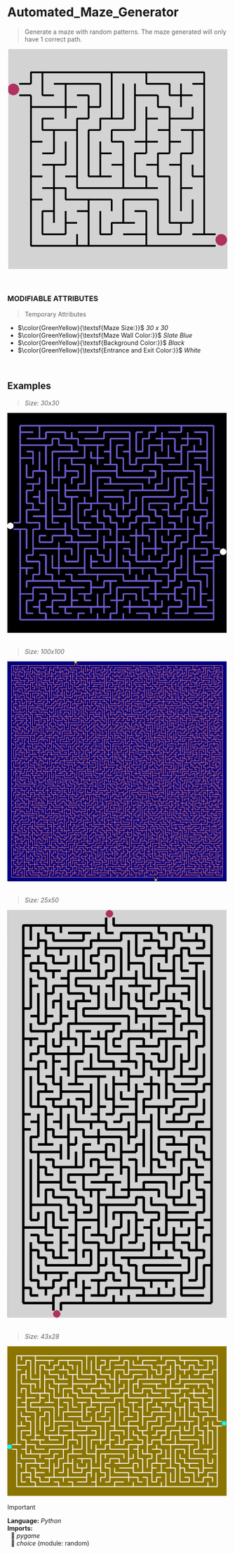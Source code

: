 # Automated_Maze_Generator
>  Generate a maze with random patterns. The maze generated will only have 1 correct path.

<p align="center">
  <img src = https://github.com/Kyros0718/Automated_Maze_Generator/blob/main/Images/15x15_Maze.png width="500">
</p>


&nbsp;

### MODIFIABLE ATTRIBUTES
>Temporary Attributes
- $\color{GreenYellow}{\textsf{Maze Size:}}$ _30 x 30_
- $\color{GreenYellow}{\textsf{Maze Wall Color:}}$ _Slate Blue_
- $\color{GreenYellow}{\textsf{Background Color:}}$ _Black_
- $\color{GreenYellow}{\textsf{Entrance and Exit Color:}}$ _White_

&nbsp;

## Examples

> _Size: 30x30_
<img src = https://github.com/Kyros0718/Automated_Maze_Generator/blob/main/Images/30x30_Maze.png width="500">
&nbsp;

> _Size: 100x100_
<img src = https://github.com/Kyros0718/Automated_Maze_Generator/blob/main/Images/100x100_Maze.png width="500">
&nbsp;

> _Size: 25x50_
<img src = https://github.com/Kyros0718/Automated_Maze_Generator/blob/main/Images/25x50_Maze.png width="500">
&nbsp;

> _Size: 43x28_
<img src = https://github.com/Kyros0718/Automated_Maze_Generator/blob/main/Images/43x28_Maze.png width="500">

<br>

> [!IMPORTANT]  
> **Language:** _Python_  
> **Imports:**  
&nbsp; :small_orange_diamond: _pygame_  
&nbsp; :small_orange_diamond: _choice_ (module: random) 
